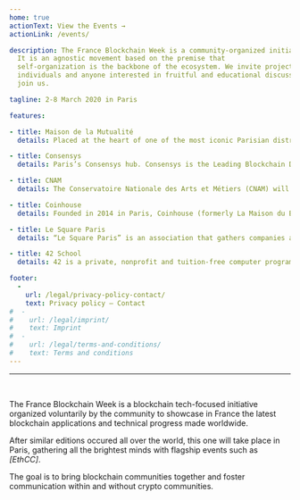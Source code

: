 ```yaml
---
home: true
actionText: View the Events →
actionLink: /events/

description: The France Blockchain Week is a community-organized initiative.
  It is an agnostic movement based on the premise that
  self-organization is the backbone of the ecosystem. We invite projects,
  individuals and anyone interested in fruitful and educational discussions to
  join us.

tagline: 2-8 March 2020 in Paris

features:

- title: Maison de la Mutualité
  details: Placed at the heart of one of the most iconic Parisian district, la Maison de la Mutualité will host EthCC3 in 2020. Listed as a historic monument, the building has a long tradition of hosting congresses, concerts, seminars and meetings. 

- title: Consensys
  details: Paris’s Consensys hub. Consensys is the Leading Blockchain Development Studio in the World. Present in 6continents, it is counting 1000+ employees and 50+ startups (spokes), the French office is one of its European hub. 

- title: CNAM
  details: The Conservatoire Nationale des Arts et Métiers (CNAM) will host EthCC. At the center of Paris, CNAM features 4 massive amphitheatres, workshop rooms and... a church.

- title: Coinhouse
  details: Founded in 2014 in Paris, Coinhouse (formerly La Maison du Bitcoin) is a pioneer in cryptoassets investments. Both an online platform and a brick-and-mortar location, they are a trusted partner for individuals and institutional investors looking to analyse, acquire, sell, and securely store cryptoassets.

- title: Le Square Paris
  details: “Le Square Paris” is an association that gathers companies and groups in order to explore the future of work and mobility.

- title: 42 School
  details: 42 is a private, nonprofit and tuition-free computer programming school created and founded by Xavier Niel in 2013.

footer:
  -
    url: /legal/privacy-policy-contact/
    text: Privacy policy — Contact
#  -
#    url: /legal/imprint/
#    text: Imprint
#  -
#    url: /legal/terms-and-conditions/
#    text: Terms and conditions
---
```


<hr /><br /> 

The France Blockchain Week is a blockchain tech-focused initiative organized voluntarily by the community to showcase in France the latest blockchain applications and technical progress made worldwide.

After similar editions occured all over the world, this one will take place in Paris, gathering all the brightest minds with flagship events such as _[EthCC]_.

The goal is to bring blockchain communities together and foster communication within and without crypto communities.

<br />
